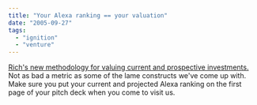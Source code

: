 ```yaml
---
title: "Your Alexa ranking == your valuation"
date: "2005-09-27"
tags: 
  - "ignition"
  - "venture"
---
```


[Rich's new methodology for valuing current and prospective investments.](http://www.geekfishing.net//2005/09/27/alexa_rankings.html)  Not as bad a metric as some of the lame constructs we've come up with.  Make sure you put your current and projected Alexa ranking on the first page of your pitch deck when you come to visit us.

